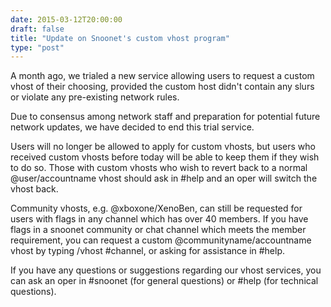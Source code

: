 ```yaml
--- 
date: 2015-03-12T20:00:00
draft: false
title: "Update on Snoonet's custom vhost program"
type: "post"
---
```


A month ago, we trialed a new service allowing users to request a custom vhost of their choosing, provided the custom host didn't contain any slurs or violate any pre-existing network rules. 

Due to consensus among network staff and preparation for potential future network updates, we have decided to end this trial service.

Users will no longer be allowed to apply for custom vhosts, but users who received custom vhosts before today will be able to keep them if they wish to do so. Those with custom vhosts who wish to revert back to a normal @user/accountname vhost should ask in #help and an oper will switch the vhost back. 

Community vhosts, e.g. @xboxone/XenoBen, can still be requested for users with flags in any channel which has over 40 members. If you have flags in a snoonet community or chat channel which meets the member requirement, you can request a custom @communityname/accountname vhost by typing /vhost #channel, or asking for assistance in #help.

If you have any questions or suggestions regarding our vhost services, you can ask an oper in #snoonet (for general questions) or #help (for technical questions).
